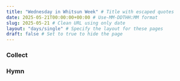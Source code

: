 ```yaml
---
title: "Wednesday in Whitsun Week" # Title with escaped quotes
date: 2025-05-21T00:00:00+00:00 # Use-MM-DDTHH:MM format
slug: 2025-05-21 # Clean URL using only date
layout: "days/single" # Specify the layout for these pages
draft: false # Set to true to hide the page
---
```


### Collect


### Hymn